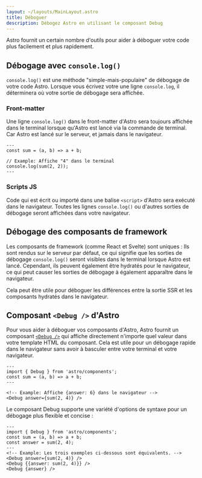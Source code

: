 ```yaml
---
layout: ~/layouts/MainLayout.astro
title: Déboguer
description: Débogez Astro en utilisant le composant Debug
---
```


Astro fournit un certain nombre d'outils pour aider à déboguer votre code plus facilement et plus rapidement.

## Débogage avec `console.log()`

`console.log()` est une méthode "simple-mais-populaire" de débogage de votre code Astro. Lorsque vous écrivez votre une ligne `console.log`, il déterminera où votre sortie de débogage sera affichée.

### Front-matter

Une ligne `console.log()` dans le front-matter d'Astro sera toujours affichée dans le terminal lorsque qu'Astro est lancé via la commande de terminal. Car Astro est lancé sur le serveur, et jamais dans le navigateur.

```astro
---
const sum = (a, b) => a + b;

// Example: Affiche "4" dans le terminal
console.log(sum(2, 2));
---
```

### Scripts JS

Code qui est écrit ou importé dans une balise `<script>` d'Astro sera exécuté dans le navigateur. Toutes les lignes `console.log()` ou d'autres sorties de débogage seront affichées dans votre navigateur.

## Débogage des composants de framework

Les composants de framework (comme React et Svelte) sont uniques : Ils sont rendus sur le serveur par défaut, ce qui signifie que les sorties de débogage `console.log()` seront visibles dans le terminal lorsque Astro est lancé. Cependant, ils peuvent également être hydratés pour le navigateur, ce qui peut causer les sorties de débogage à également apparaître dans le navigateur.

Cela peut être utile pour déboguer les différences entre la sortie SSR et les composants hydratés dans le navigateur.

## Composant `<Debug />` d'Astro

Pour vous aider à déboguer vos composants d'Astro, Astro fournit un composant [`<Debug />`](/fr/reference/builtin-components#debug-) qui affiche directement n'importe quel valeur dans votre template HTML du composant. Cela est utile pour un débogage rapide dans le navigateur sans avoir à basculer entre votre terminal et votre navigateur.

```astro
---
import { Debug } from 'astro/components';
const sum = (a, b) => a + b;
---

<!-- Example: Affiche {answer: 6} dans le navigateur -->
<Debug answer={sum(2, 4)} />
```

Le composant Debug supporte une variété d'options de syntaxe pour un débogage plus flexible et concise :

```astro
---
import { Debug } from 'astro/components';
const sum = (a, b) => a + b;
const answer = sum(2, 4);
---
<!-- Example: Les trois exemples ci-dessous sont équivalents. -->
<Debug answer={sum(2, 4)} />
<Debug {{answer: sum(2, 4)}} />
<Debug {answer} />
```

